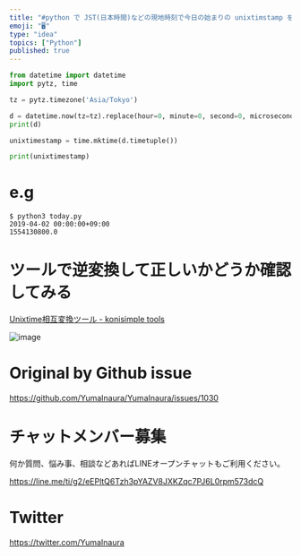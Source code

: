 ```yaml
---
title: "#python で JST(日本時間)などの現地時刻で今日の始まりの unixtimstamp を得る例"
emoji: "🖥"
type: "idea"
topics: ["Python"]
published: true
---
```


```py
from datetime import datetime
import pytz, time

tz = pytz.timezone('Asia/Tokyo')

d = datetime.now(tz=tz).replace(hour=0, minute=0, second=0, microsecond=0)
print(d)

unixtimestamp = time.mktime(d.timetuple())

print(unixtimestamp)
```

# e.g

```
$ python3 today.py
2019-04-02 00:00:00+09:00
1554130800.0
```

# ツールで逆変換して正しいかどうか確認してみる

[Unixtime相互変換ツール - konisimple tools](https://tool.konisimple.net/date/unixtime?input=1554130800.0)

![image](https://user-images.githubusercontent.com/13635059/55375172-28144700-5546-11e9-9b6b-7d43ed142bb7.png)


# Original by Github issue

https://github.com/YumaInaura/YumaInaura/issues/1030








<!-- Update From Qiita API -->

# チャットメンバー募集


何か質問、悩み事、相談などあればLINEオープンチャットもご利用ください。

https://line.me/ti/g2/eEPltQ6Tzh3pYAZV8JXKZqc7PJ6L0rpm573dcQ





# Twitter


https://twitter.com/YumaInaura


<!-- Update From Qiita API -->


